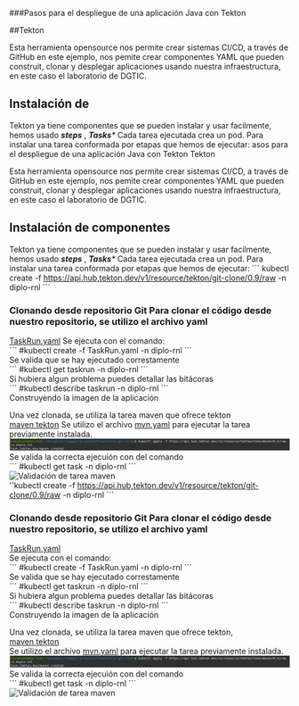 ###Pasos para el despliegue de una aplicación Java con Tekton <br>

##Tekton <br>

Esta herramienta opensource nos permite crear sistemas CI/CD, a través de GitHub en este ejemplo, nos pemite crear componentes YAML que pueden construit, clonar y desplegar aplicaciones usando nuestra infraestructura, en este caso el laboratorio de DGTIC.<br>
## Instalación de  <br>
Tekton ya tiene componentes que se pueden instalar y usar facilmente, hemos usado _**steps**_ , _**Tasks***_
Cada tarea ejecutada crea un pod. Para instalar una tarea conformada por etapas que hemos de ejecutar: asos para el despliegue de una aplicación Java con Tekton
Tekton

Esta herramienta opensource nos permite crear sistemas CI/CD, a través de GitHub en este ejemplo, nos pemite crear componentes YAML que pueden construit, clonar y desplegar aplicaciones usando nuestra infraestructura, en este caso el laboratorio de DGTIC.
## Instalación de componentes
Tekton ya tiene componentes que se pueden instalar y usar facilmente, hemos usado _**steps**_ , _**Tasks***_
Cada tarea ejecutada crea un pod. Para instalar una tarea conformada por etapas que hemos de ejecutar:
´´´ kubectl create -f https://api.hub,tekton.dev/v1/resource/tekton/git-clone/0.9/raw -n diplo-rnl ´´´
### Clonando desde repositorio Git Para clonar el código desde nuestro repositorio, se utilizo el archivo yaml
[TaskRun.yaml](manifests/git-clone/TaskRun.yaml)
Se ejecuta con el comando: <br>
´´´ #kubectl create -f TaskRun.yaml -n diplo-rnl ´´´ <br>
Se valida que se hay ejecutado correstamente <br>
´´´ #kubectl get taskrun -n diplo-rnl ´´´ <br>
Si hubiera algun problema puedes detallar las bitácoras <br>
´´´ #kubectl describe taskrun -n diplo-rnl ´´´ <br>
Construyendo la imagen de la aplicación <br>

Una vez clonada, se utiliza la tarea maven que ofrece tekton <br>
[maven tekton](https://hub.tekton.dev/task/maven)
Se utilizo el archivo [mvn.yaml](manifests/continuos-deployment/manifest/git-clone/mvn-yaml) para ejecutar la tarea previamente instalada.<br>
![Ejecucion de maven](resources/images/build1.jpg) <br>
Se valida la correcta ejecuión con del comando <br>
´´´ #kubectl get task -n diplo-rnl ´´´ <br>
![Validación de tarea maven](resources/images/build2.jpng) <br>
''kubectl create -f https://api.hub,tekton.dev/v1/resource/tekton/git-clone/0.9/raw -n diplo-rnl ´´´ <br>
### Clonando desde repositorio Git Para clonar el código desde nuestro repositorio, se utilizo el archivo yaml <br>
[TaskRun.yaml]( https://github.com/ronlety/proyecto25/tree/feature/git-clone-build/manifests/git-clone/TaskRun.yaml) <br>
Se ejecuta con el comando: <br>
´´´ #kubectl create -f TaskRun.yaml -n diplo-rnl ´´´ <br>
Se valida que se hay ejecutado correstamente <br>
´´´ #kubectl get taskrun -n diplo-rnl ´´´ <br>
Si hubiera algun problema puedes detallar las bitácoras <br>
´´´ #kubectl describe taskrun -n diplo-rnl ´´´ <br>
Construyendo la imagen de la aplicación <br>

Una vez clonada, se utiliza la tarea maven que ofrece tekton, <br>
[maven tekton](https://hub.tekton.dev/task/maven) <br>
Se utilizo el archivo [mvn.yaml](manifest/git-clone/mvn-yaml) para ejecutar la tarea previamente instalada. <br>
![Ejecucion de maven](resources/images/build1.jpg) <br>
Se valida la correcta ejecuión con del comando <br>
´´´ #kubectl get task -n diplo-rnl ´´´ <br>
![Validación de tarea maven](resources/images/build2.jpng) <br>
